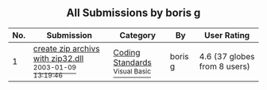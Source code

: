 ﻿<div align="center">

## All Submissions by boris g

</div>

No.  | Submission | Category | By   | User Rating
---- | ---------- | -------- | ---- | -----------
1 | [create zip archivs with zip32\.dll<br /><sup>2003-01-09 13:19:46</sup>](https://github.com/Planet-Source-Code/boris-g-create-zip-archivs-with-zip32-dll__1-42293) | [Coding Standards<br /><sup>Visual Basic</sup>](../ByCategory/coding-standards__1-43.md) | boris g | 4.6 (37 globes from 8 users)
